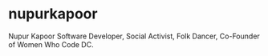 nupurkapoor
===========

Nupur Kapoor
Software Developer, Social Activist, Folk Dancer, Co-Founder of Women Who Code DC.
